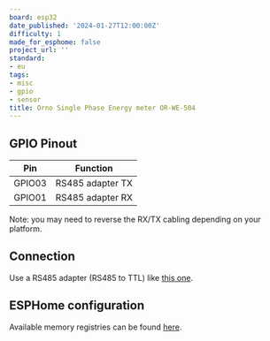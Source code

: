 ```yaml
---
board: esp32
date_published: '2024-01-27T12:00:00Z'
difficulty: 1
made_for_esphome: false
project_url: ''
standard:
- eu
tags:
- misc
- gpio
- sensor
title: Orno Single Phase Energy meter OR-WE-504
---
```


## GPIO Pinout

| Pin    | Function  |
| ------ | --------- |
| GPIO03 | RS485 adapter TX |
| GPIO01 | RS485 adapter RX |
Note: you may need to reverse the RX/TX cabling depending on your platform.

## Connection

Use a RS485 adapter (RS485 to TTL) like [this one](https://esphome.io/_images/rs485.jpg).

## ESPHome configuration

Available memory registries can be found [here](https://github.com/arendst/Tasmota/discussions/15541#discussion-4053434).